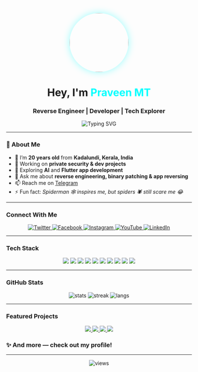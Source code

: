 <div align="center">

<img src="https://avatars.githubusercontent.com/u/70425782?v=4" width="160" style="border-radius:50%; box-shadow: 0 0 20px rgba(0,255,255,0.4);" />

<h1>Hey, I'm <span style="color:#00FFFF;">Praveen MT</span></h1>
<h3> Reverse Engineer | Developer | Tech Explorer</h3>

<p>
  <img src="https://readme-typing-svg.herokuapp.com?font=JetBrains+Mono&weight=600&pause=1000&color=00FFFF&center=true&vCenter=true&width=435&lines=Breaking+Code+to+Understand+It;Building+Things+That+Matter;Learning+Every+Single+Day" alt="Typing SVG" />
</p>

</div>

---

### 🚀 About Me  
- 👦 I’m **20 years old** from **Kadalundi, Kerala, India**  
- 🔭 Working on **private security & dev projects**  
- 🌱 Exploring **AI** and **Flutter app development**  
- 💬 Ask me about **reverse engineering, binary patching & app reversing**  
- 📫 Reach me on [Telegram](https://t.me/reverseengineeringdude)  
- ⚡ Fun fact: *Spiderman 🕸️ inspires me, but spiders 🕷️ still scare me 😂*

---

###  Connect With Me
<p align="center">
  <a href="https://x.com/redbytesec" target="_blank" rel="noopener noreferrer">
    <img src="https://img.shields.io/badge/Twitter-1DA1F2?style=for-the-badge&logo=Twitter&logoColor=white" alt="Twitter" />
  </a>
  <a href="https://fb.com/redbyte.sec" target="_blank" rel="noopener noreferrer">
    <img src="https://img.shields.io/badge/Facebook-1877F2?style=for-the-badge&logo=Facebook&logoColor=white" alt="Facebook" />
  </a>
  <a href="https://instagram.com/Red_byte.sec" target="_blank" rel="noopener noreferrer">
    <img src="https://img.shields.io/badge/Instagram-E4405F?style=for-the-badge&logo=Instagram&logoColor=white" alt="Instagram" />
  </a>
  <a href="https://www.youtube.com/@ReverseEngineeringDude" target="_blank" rel="noopener noreferrer">
    <img src="https://img.shields.io/badge/YouTube-FF0000?style=for-the-badge&logo=YouTube&logoColor=white" alt="YouTube" />
  </a>
 <a href="https://www.linkedin.com/in/redbytesec" target="_blank" rel="noopener noreferrer">
  <img src="https://img.shields.io/badge/LinkedIn-0A66C2?style=for-the-badge&logo=linkedin&logoColor=white" alt="LinkedIn" />
</a>

</p>


---

###  Tech Stack
<p align="center">
  <img src="https://img.shields.io/badge/Python-3776AB?style=for-the-badge&logo=python&logoColor=white" />
  <img src="https://img.shields.io/badge/C-00599C?style=for-the-badge&logo=c&logoColor=white" />
  <img src="https://img.shields.io/badge/Flutter-02569B?style=for-the-badge&logo=flutter&logoColor=white" />
  <img src="https://img.shields.io/badge/Dart-0175C2?style=for-the-badge&logo=dart&logoColor=white" />
  <img src="https://img.shields.io/badge/Java-ED8B00?style=for-the-badge&logo=java&logoColor=white" />
  <img src="https://img.shields.io/badge/JavaScript-F7DF1E?style=for-the-badge&logo=javascript&logoColor=black" />
  <img src="https://img.shields.io/badge/React-20232A?style=for-the-badge&logo=react&logoColor=61DAFB" />
  <img src="https://img.shields.io/badge/Node.js-43853D?style=for-the-badge&logo=node.js&logoColor=white" />
  <img src="https://img.shields.io/badge/Linux-FCC624?style=for-the-badge&logo=linux&logoColor=black" />
  <img src="https://img.shields.io/badge/Reverse%20Engineering-FF007F?style=for-the-badge&logo=radar&logoColor=white" />
</p>

---

###  GitHub Stats
<p align="center">
  <img src="https://github-readme-stats.vercel.app/api?username=reverseengineeringdude&show_icons=true&theme=radical" alt="stats" />
  <img src="https://github-readme-streak-stats.herokuapp.com/?user=reverseengineeringdude&theme=radical" alt="streak" />
  <img src="https://github-readme-stats.vercel.app/api/top-langs/?username=reverseengineeringdude&layout=compact&theme=radical" alt="langs" />
</p>

---

###  Featured Projects
<p align="center">
  <a href="https://github.com/ReverseEngineeringDude/Blind-assist">
    <img src="https://github-readme-stats.vercel.app/api/pin/?username=ReverseEngineeringDude&repo=Blind-assist&theme=radical" />
  </a>
  <a href="https://github.com/ReverseEngineeringDude/bloodbank">
    <img src="https://github-readme-stats.vercel.app/api/pin/?username=ReverseEngineeringDude&repo=bloodbank&theme=radical" />
  </a>
  <a href="https://reverseengineeringdude.github.io/Nextify">
    <img src="https://github-readme-stats.vercel.app/api/pin/?username=ReverseEngineeringDude&repo=Nextify&theme=radical" />
  </a>
  <a href="https://github.com/ReverseEngineeringDude/Akinator_Bot">
    <img src="https://github-readme-stats.vercel.app/api/pin/?username=ReverseEngineeringDude&repo=Akinator_bot&theme=radical" />
  </a>
</p>

<p align="center">
   <h3>✨ And more — check out my profile!</h3>
</p>

---

<p align="center">
  <img src="https://komarev.com/ghpvc/?username=reverseengineeringdude&label=Profile%20views&color=blue&style=flat" alt="views" />
</p>

